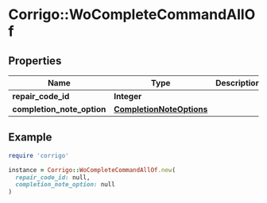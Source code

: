 # Corrigo::WoCompleteCommandAllOf

## Properties

| Name | Type | Description | Notes |
| ---- | ---- | ----------- | ----- |
| **repair_code_id** | **Integer** |  | [optional] |
| **completion_note_option** | [**CompletionNoteOptions**](CompletionNoteOptions.md) |  | [optional] |

## Example

```ruby
require 'corrigo'

instance = Corrigo::WoCompleteCommandAllOf.new(
  repair_code_id: null,
  completion_note_option: null
)
```

